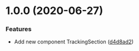# 1.0.0 (2020-06-27)


### Features

* Add new component TrackingSection ([d4d8ad2](https://github.com/davincho/react-tracking/commit/d4d8ad24f9dee68b117c0fbe41288019c02d48b3))
